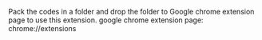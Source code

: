 Pack the codes in a folder and drop the folder to Google chrome extension page to use this extension.
google chrome extension page: chrome://extensions
